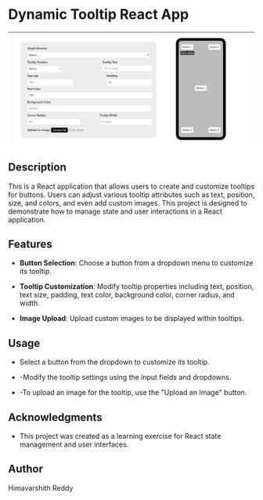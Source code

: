 # Dynamic Tooltip React App

![Screenshot](screenshot.png)

## Description

This is a React application that allows users to create and customize tooltips for buttons. Users can adjust various tooltip attributes such as text, position, size, and colors, and even add custom images. This project is designed to demonstrate how to manage state and user interactions in a React application.

## Features

- **Button Selection**: Choose a button from a dropdown menu to customize its tooltip.

- **Tooltip Customization**: Modify tooltip properties including text, position, text size, padding, text color, background color, corner radius, and width.

- **Image Upload**: Upload custom images to be displayed within tooltips.


 ## Usage

- Select a button from the dropdown to customize its tooltip.
  
- -Modify the tooltip settings using the input fields and dropdowns.
  
- -To upload an image for the tooltip, use the "Upload an Image" button.

  
## Acknowledgments

- This project was created as a learning exercise for React state management and user interfaces.


## Author

Himavarshith Reddy

